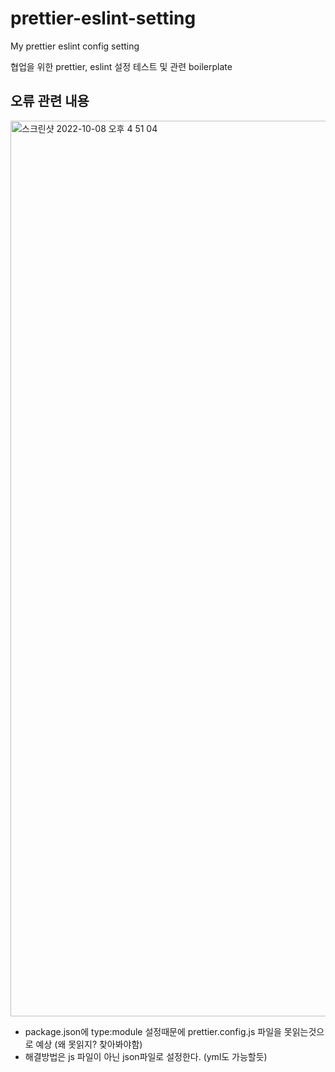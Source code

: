 # prettier-eslint-setting
My prettier eslint config setting

협업을 위한 prettier, eslint 설정 테스트 및 관련 boilerplate


## 오류 관련 내용

<img width="1433" alt="스크린샷 2022-10-08 오후 4 51 04" src="https://user-images.githubusercontent.com/73116773/194696578-ce1bcfc7-d52e-41af-aced-03c532034283.png">

- package.json에 type:module 설정때문에 prettier.config.js 파일을 못읽는것으로 예상 (왜 못읽지? 찾아봐야함)
-   해결방법은 js 파일이 아닌 json파일로 설정한다. (yml도 가능할듯)
